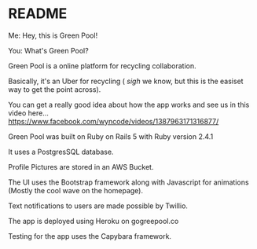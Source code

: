 # README
Me: Hey, this is Green Pool!

You: What's Green Pool?

Green Pool is a online platform for recycling collaboration.

Basically, it's an Uber for recycling ( *sigh* we know, but this is the easiset way to get the point across).

You can get a really good idea about how the app works and see us in this video here...
https://www.facebook.com/wyncode/videos/1387963171316877/

Green Pool was built on Ruby on Rails 5 with Ruby version 2.4.1

It uses a PostgresSQL database.

Profile Pictures are stored in an AWS Bucket.

The UI uses the Bootstrap framework along with Javascript for animations (Mostly the cool wave on the homepage).

Text notifications to users are made possible by Twillio.

The app is deployed using Heroku on gogreepool.co

Testing for the app uses the Capybara framework.


